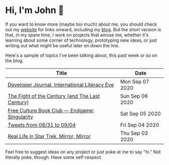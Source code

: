 # Hi, I'm John 👋

If you want to know more (maybe too much) about me, you should check out my [website](https://john.colagioia.net/) for links onward, including my [blog](https://john.colagioia.net/blog).  But the short version is that, in my spare time, I work on projects that amuse me, whether it's learning about some corner of technology, prototyping new ideas, or just writing out what might be useful later on down the line.

Here's a sample of topics I've been talking about, this past week or so on the blog.

|Title|Date|
|-----|-------|
|[Developer Journal, International Literacy Eve](https://john.colagioia.net/blog/2020/09/07/literacy.html)|Mon Sep 07 2020|
|[The Fight of the Century (and The Last Century)](https://john.colagioia.net/blog/2020/09/06/enlight.html)|Sun Sep 06 2020|
|[Free Culture Book Club — Endgame∶ Singularity](https://john.colagioia.net/blog/2020/09/05/endgame.html)|Sat Sep 05 2020|
|[Tweets from 08/31 to 09/04](https://john.colagioia.net/blog/media/2020/09/04/week.html)|Fri Sep 04 2020|
|[Real Life in Star Trek, Mirror, Mirror](https://john.colagioia.net/blog/2020/09/03/mirror.html)|Thu Sep 03 2020|

Feel free to suggest ideas on any project or just poke at me to say "hi." Not literally poke, though. Have some self-respect.
